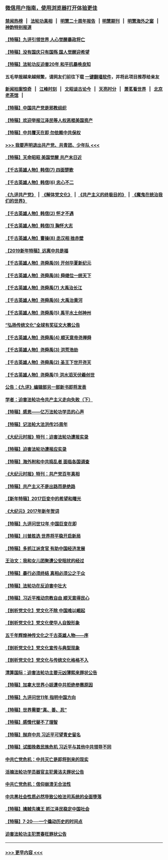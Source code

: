 ### [微信用户指南，使用浏览器打开体验更佳](https://github.com/gfw-breaker/banned-news1/blob/master/indexes/wechat-guide.md?t=0)
#### [禁闻热榜](热点新闻.md?t=0)  &nbsp;&nbsp;|&nbsp;&nbsp; [法轮功真相](https://github.com/gfw-breaker/truth/blob/master/README.md?t=0) &nbsp;&nbsp;|&nbsp;&nbsp; [明慧二十周年报告](https://github.com/gfw-breaker/mh-reports/blob/master/README.md?t=0) &nbsp;&nbsp;|&nbsp;&nbsp;[明慧期刊](https://github.com/gfw-breaker/mh-qikan) &nbsp;&nbsp;|&nbsp;&nbsp; [明慧海外之窗](https://github.com/gfw-breaker/mh-news/blob/master/README.md?t=0) &nbsp;&nbsp;|&nbsp;&nbsp; [神韵特别报道](https://github.com/gfw-breaker/mh-news/blob/master/shenyun.md?t=0)
#### [【特稿】九评引领世界 人心觉醒暴政将亡](../pages/nsc424/n11660496.md?t=02062133) 
#### [【特稿】没有国庆只有国殇 国人觉醒迎希望](../pages/nsc424/n11549354.md?t=02062133) 
#### [【特稿】法轮功反迫害20年 和平抗暴唤良知](../pages/nsc424/n11389135.md?t=02062133) 
#### 五毛举报越来越频繁，请网友们前往下载 [一键翻墙软件](https://github.com/gfw-breaker/ssr-accounts)，并将此项目推荐给亲友
#### [新闻拍案惊奇](https://github.com/gfw-breaker/banned-news1/blob/master/pages/link4.md) &nbsp;&nbsp;|&nbsp;&nbsp; [江峰时刻](https://github.com/gfw-breaker/banned-news1/blob/master/pages/link4.md) &nbsp;&nbsp;|&nbsp;&nbsp; [文昭谈古论今](https://github.com/gfw-breaker/banned-news1/blob/master/pages/link4.md) &nbsp;&nbsp;|&nbsp;&nbsp; [天亮时分](https://github.com/gfw-breaker/banned-news1/blob/master/pages/link4.md) &nbsp;&nbsp;|&nbsp;&nbsp; [萧茗看世界](https://github.com/gfw-breaker/banned-news1/blob/master/pages/link4.md) &nbsp;&nbsp;|&nbsp;&nbsp; [北京老茶馆](https://github.com/gfw-breaker/banned-news1/blob/master/pages/link4.md) &nbsp;&nbsp;|&nbsp;&nbsp; 
#### [【特稿】中国共产党是邪教组织](../pages/nsc424/n11355551.md?t=02062133) 
#### [【特稿】欢迎举报江泽民等人权恶棍美国资产](../pages/nsc424/n11303040.md?t=02062133) 
#### [【特稿】中共覆灭在即 勿依赖中共保权](../pages/nsc424/n11278510.md?t=02062133) 
#### [>>> 我要声明退出共产党、共青团、少年队 <<<](https://github.com/begood0513/goodnews/blob/master/quit/letter.md) 
#### [【特稿】天命昭昭 美国觉醒 共产末日近](../pages/nsc424/n11150259.md?t=02062133) 
#### [【千古英雄人物】韩信(7) 四面楚歌](../pages/nsc424/n7552608.md?t=02062133) 
#### [【千古英雄人物】韩信(6) 忠心不二](../pages/nsc424/n7552572.md?t=02062133) 
#### [《九评共产党》](https://github.com/begood0513/9ping.md/blob/master/README.md) &nbsp;|&nbsp; [《解体党文化》](../../../../jtdwh.md/blob/master/README.md)  &nbsp;|&nbsp; [《共产主义的终极目的》](../../../../gczydzjmd.md/blob/master/README.md) &nbsp;|&nbsp; [《魔鬼在统治我们的世界》](../../../../mgztzwmdsj.md/blob/master/README.md) 
#### [【千古英雄人物】韩信(2) 怀才不遇](../pages/nsc424/n7547691.md?t=02062133) 
#### [【千古英雄人物】韩信(1) 胸怀大志](../pages/nsc424/n7544501.md?t=02062133) 
#### [【千古英雄人物】曹操(8) 丞汉相 挫赤壁](../pages/nsc424/n7662490.md?t=02062133) 
#### [【2019新年特稿】远离中共是福](../pages/nsc424/n10942748.md?t=02062133) 
#### [【千古英雄人物】尧舜禹(9) 开创华夏新纪元](../pages/nsc424/n7519873.md?t=02062133) 
#### [【千古英雄人物】尧舜禹(8) 舜继位一统天下](../pages/nsc424/n7515411.md?t=02062133) 
#### [【千古英雄人物】尧舜禹(7) 大禹治长江](../pages/nsc424/n7475820.md?t=02062133) 
#### [【千古英雄人物】尧舜禹(6) 大禹治黄河](../pages/nsc424/n7475816.md?t=02062133) 
#### [【千古英雄人物】尧舜禹(5) 禹平水土创神州](../pages/nsc424/n7475809.md?t=02062133) 
#### [“弘扬传统文化”全球有奖征文大赛公告](../pages/nsc424/n10889849.md?t=02062133) 
#### [【千古英雄人物】尧舜禹(4) 顺天意帝尧禅舜](../pages/nsc424/n7471624.md?t=02062133) 
#### [【千古英雄人物】尧舜禹(3) 洪荒浩劫](../pages/nsc424/n7471607.md?t=02062133) 
#### [【千古英雄人物】尧舜禹(2) 圣王下世开尧天](../pages/nsc424/n7467643.md?t=02062133) 
#### [【千古英雄人物】尧舜禹(1) 洪水滔天伏羲创世](../pages/nsc424/n7467618.md?t=02062133) 
#### [公告：《九评》编辑部另一部新书即将发表](../pages/nsc424/n10405104.md?t=02062133) 
#### [学者：迫害法轮功令共产主义走向失败（下）](../pages/nsc424/n10009951.md?t=02062133) 
#### [【特稿】感恩——亿万法轮功学员的心声](../pages/nsc424/n9880260.md?t=02062133) 
#### [【特稿】记法轮大法洪传25周年](../pages/nsc424/n9116480.md?t=02062133) 
#### [《大纪元时报》特刊：迫害法轮功遭报实录](../pages/nsc424/n9082916.md?t=02062133) 
#### [【特稿】迫害法轮功遭报应实录](../pages/nsc424/n9055656.md?t=02062133) 
#### [【特稿】海外附和中共捣乱者 面临各国调查](../pages/nsc424/n9047645.md?t=02062133) 
#### [《大纪元时报》特刊：共产党百年真相](../pages/nsc424/n8879818.md?t=02062133) 
#### [【特稿】共产主义不是出路而是绝路](../pages/nsc424/n8792816.md?t=02062133) 
#### [【新年特稿】2017巨变中的希望和曙光](../pages/nsc424/n8655525.md?t=02062133) 
#### [《大纪元》2017年新年贺词](../pages/nsc424/n8651727.md?t=02062133) 
#### [【特稿】九评问世12年 中国巨变在即](../pages/nsc424/n8506053.md?t=02062133) 
#### [【特稿】川普胜选 世界将平稳开启新局](../pages/nsc424/n8482166.md?t=02062133) 
#### [【特稿】多抓江派贪官 有助中国经济发展](../pages/nsc424/n8454769.md?t=02062133) 
#### [王治文：我和女儿团聚遭公安阻扰的经过](../pages/nsc424/n8186638.md?t=02062133) 
#### [【特稿】暴行必须终结‭ ‬真相必须公之于众](../pages/nsc424/n8103572.md?t=02062133) 
#### [【特稿】法轮功在反迫害中壮大](../pages/nsc424/n7915493.md?t=02062133) 
#### [【特稿】习近平推动宗教自由 顺天意得民心](../pages/nsc424/n7782230.md?t=02062133) 
#### [【剖析党文化】党文化不除 中国难以崛起](../pages/nsc424/n7484466.md?t=02062133) 
#### [【剖析党文化】党文化使华人自毁形象](../pages/nsc424/n7480414.md?t=02062133) 
#### [五千年辉煌神传文化之千古英雄人物——序](../pages/nsc424/n7465898.md?t=02062133) 
#### [【剖析党文化】党文化宣传与典型现象](../pages/nsc424/n4667282.md?t=02062133) 
#### [【剖析党文化】党文化与传统文化格格不入](../pages/nsc424/n4665279.md?t=02062133) 
#### [清算国际：迫害法轮功主要元凶薄熙来罪状公告](../pages/nsc424/n4621860.md?t=02062133) 
#### [【特稿】加拿大世界小姐遭中共拒绝参赛原因](../pages/nsc424/n4585305.md?t=02062133) 
#### [【特稿】九评问世11年 指明中国方向](../pages/nsc424/n4578971.md?t=02062133) 
#### [【特稿】世界需要“真、善、忍”](../pages/nsc424/n4577812.md?t=02062133) 
#### [【特稿】感情代替不了理智](../pages/nsc424/n4564327.md?t=02062133) 
#### [【特稿】抛弃中共 习近平可望青史留名](../pages/nsc424/n4549169.md?t=02062133) 
#### [【特稿】试图挽救民族危机 习近平与其他中共领导不同](../pages/nsc424/n4548555.md?t=02062133) 
#### [中共亡党危机：中共灭亡是即将到来的现实](../pages/nsc424/n4547349.md?t=02062133) 
#### [活摘法轮功学员器官主犯黄洁夫罪状公告](../pages/nsc424/n4547015.md?t=02062133) 
#### [中共亡党危机：信仰崩溃无合法性](../pages/nsc424/n4545222.md?t=02062133) 
#### [中共黑社会性质必然导致公检法司系统的全面堕落](../pages/nsc424/n4541854.md?t=02062133) 
#### [【特稿】擒贼先擒王 抓江泽民稳定中国社会](../pages/nsc424/n4530296.md?t=02062133) 
#### [【特稿】7‧20──一个撬动历史的时间点](../pages/nsc424/n4481700.md?t=02062133) 
#### [迫害法轮功主犯贾春旺罪状公告](../pages/nsc424/n4455857.md?t=02062133) 

----
#### [ >>> 更早内容 <<< ](../indexes/nsc424-earlier.md)
